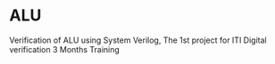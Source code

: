 # ALU
Verification of ALU using System Verilog, The 1st project for ITI Digital verification 3 Months Training
